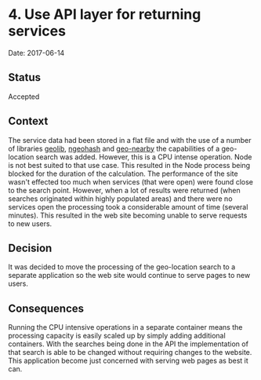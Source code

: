 # 4. Use API layer for returning services

Date: 2017-06-14

## Status

Accepted

## Context

The service data had been stored in a flat file and with the use of a number of
libraries [geolib](https://www.npmjs.com/package/geolib),
[ngeohash](https://www.npmjs.com/package/ngeohash) and
[geo-nearby](https://www.npmjs.com/package/geo-nearby) the capabilities of a
geo-location search was added. However, this is a CPU intense operation. Node
is not best suited to that use case. This resulted in the Node process being
blocked for the duration of the calculation. The performance of the site wasn't
effected too much when services (that were open) were found close to the search
point. However, when a lot of results were returned (when searches originated
within highly populated areas) and there were no services open the processing
took a considerable amount of time (several minutes). This resulted in the web
site becoming unable to serve requests to new users.

## Decision

It was decided to move the processing of the geo-location search to a separate
application so the web site would continue to serve pages to new users.

## Consequences

Running the CPU intensive operations in a separate container means the
processing capacity is easily scaled up by simply adding additional containers.
With the searches being done in the API the implementation of that search is
able to be changed without requiring changes to the website. This application
become just concerned with serving web pages as best it can.
